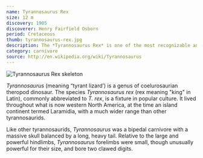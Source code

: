 ```yaml
---
name: Tyrannosaurus Rex
size: 12 m
discovery: 1905
discoverer: Henry Fairfield Osborn
period: Cretaceous
thumb: tyrannosaurus-rex.jpg
description: The *Tyrannosaurus Rex* is one of the most recognizable and ferocious dinosaurs with a large head and small arms
category: carnivore
source: http://en.wikipedia.org/wiki/Tyrannosaurus
---
```


![Tyrannosaurus Rex skeleton](img/tyrannosaurus-rex-skeleton.png)

*Tyrannosaurus* (meaning “tyrant lizard’) is a genus of coelurosaurian theropod dinosaur. The species *Tyrannosaurus rex* (rex meaning "king" in Latin), commonly abbreviated to *T. rex*, is a fixture in popular culture. It lived throughout what is now western North America, at the time an island continent termed Laramidia, with a much wider range than other tyrannosaurids.

Like other tyrannosaurids, *Tyrannosaurus* was a bipedal carnivore with a massive skull balanced by a long, heavy tail. Relative to the large and powerful hindlimbs, *Tyrannosaurus* forelimbs were small, though unusually powerful for their size, and bore two clawed digits.

